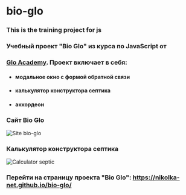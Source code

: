 # bio-glo
### This is the training project for js
### Учебный проект "Bio Glo" из курса по JavaScript от
### [Glo Academy](https://vk.com/glo_academy). Проект включает в себя:
- #### модальное окно с формой обратной связи
- #### калькулятор конструктора септика
- #### аккордеон


### Сайт Bio Glo
![Site bio-glo](https://monosnap.com/image/VWw20QC4erm2arXCx9XGYarLSxNnHU)


### Калькулятор конструктора септика
![Calculator septic](https://monosnap.com/image/fOKQmVCuiZcTAfajUY79oUNVSsHSIF)

### Перейти на страницу проекта "Bio Glo":  https://nikolka-net.github.io/bio-glo/
